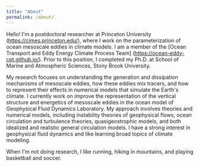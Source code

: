 ```yaml
---
title: "About"
permalink: /about/
---
```


Hello! I'm a postdoctoral researcher at Princeton University (https://cimes.princeton.edu/),
where I work on the parameterization of ocean mesoscale eddies in climate models. I am a member of the [Ocean Transport and Eddy Energy Climate Process Team] 
(https://ocean-eddy-cpt.github.io/). 
Prior to this position, I completed my Ph.D. at School of Marine and 
Atmospheric Sciences, Stony Brook University.

My research focuses on understanding the generation and dissipation mechanisms of mesoscale eddies, how these eddies mix tracers, and how to represent their effects in numerical 
models that simulate the Earth's climate. 
I currently work on improve the representation of the vertical structure and energetics of mesoscale eddies in the ocean model of Geophysical Fluid Dynamics Laboratory. 
My approach involves theories and numerical models, including instability theories of geophysical flows, ocean circulation and turbulence theories, quasigeostrophic models, 
and both idealized and realistic general circulation models.
I have a strong interest in geophysical fluid dynamics and like learning broad topics of climate modeling.

When I'm not doing research, I like running, hiking in mountains, and playing basketball and soccer.
